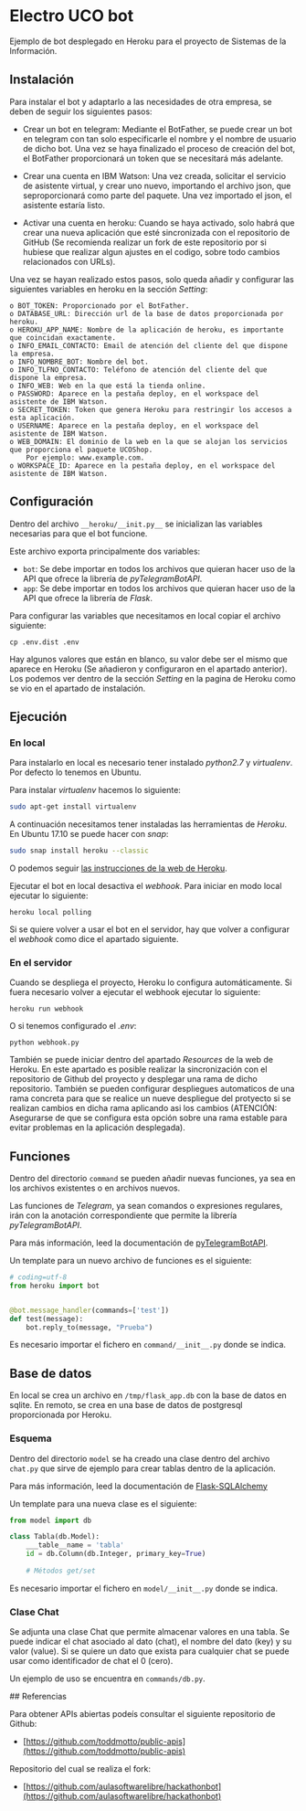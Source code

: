 # Electro UCO bot 

Ejemplo de bot desplegado en Heroku para el proyecto de Sistemas de la Información.


## Instalación

Para instalar el bot y adaptarlo a las necesidades de otra empresa, se deben de seguir los siguientes pasos:

- Crear un bot en telegram: Mediante el BotFather, se puede crear un bot en telegram con tan solo especificarle el nombre y el nombre de
usuario de dicho bot. Una vez se haya finalizado el proceso de creación del bot, el BotFather proporcionará un token que se necesitará
más adelante.

- Crear una cuenta en IBM Watson: Una vez creada, solicitar el servicio de asistente virtual, y crear uno nuevo, importando el archivo
json, que seproporcionará como parte del paquete. Una vez importado el json, el asistente estaría listo.

- Activar una cuenta en heroku: Cuando se haya activado, solo habrá que crear una nueva aplicación que esté sincronizada con el
repositorio de GitHub (Se recomienda realizar un fork de este repositorio por si hubiese que realizar algun ajustes en el codigo, sobre
todo cambios relacionados con URLs).

Una vez se hayan realizado estos pasos, solo queda añadir y configurar las siguientes variables en heroku en la sección _Setting_:

	o BOT_TOKEN: Proporcionado por el BotFather.
	o DATABASE_URL: Dirección url de la base de datos proporcionada por heroku.
	o HEROKU_APP_NAME: Nombre de la aplicación de heroku, es importante que coincidan exactamente.
	o INFO_EMAIL_CONTACTO: Email de atención del cliente del que dispone la empresa.
	o INFO_NOMBRE_BOT: Nombre del bot.
	o INFO_TLFNO_CONTACTO: Teléfono de atención del cliente del que dispone la empresa.
	o INFO_WEB: Web en la que está la tienda online.
	o PASSWORD: Aparece en la pestaña deploy, en el workspace del asistente de IBM Watson.
	o SECRET_TOKEN: Token que genera Heroku para restringir los accesos a esta aplicación.
	o USERNAME: Aparece en la pestaña deploy, en el workspace del asistente de IBM Watson.
	o WEB_DOMAIN: El dominio de la web en la que se alojan los servicios que proporciona el paquete UCOShop. 
		Por ejemplo: www.example.com.
	o WORKSPACE_ID: Aparece en la pestaña deploy, en el workspace del asistente de IBM Watson.


## Configuración

Dentro del archivo `__heroku/__init.py__` se inicializan las variables necesarias para que el bot funcione.

Este archivo exporta principalmente dos variables:

* `bot`: Se debe importar en todos los archivos que quieran hacer uso de la API que ofrece la librería de _pyTelegramBotAPI_.
* `app`: Se debe importar en todos los archivos que quieran hacer uso de la API que ofrece la librería de _Flask_. 

Para configurar las variables que necesitamos en local copiar el archivo siguiente:

```
cp .env.dist .env
```

Hay algunos valores que están en blanco, su valor debe ser el mismo que aparece en Heroku (Se añadieron y configuraron en el apartado anterior). Los podemos ver dentro de la sección _Setting_ en la pagina de Heroku como se vio en el apartado de instalación.

## Ejecución

### En local

Para instalarlo en local es necesario tener instalado _python2.7_ y _virtualenv_. Por defecto lo tenemos en Ubuntu.

Para instalar _virtualenv_ hacemos lo siguiente:

```sh
sudo apt-get install virtualenv
```

A continuación necesitamos tener instaladas las herramientas de _Heroku_. En Ubuntu 17.10 se puede hacer con _snap_:

```sh
sudo snap install heroku --classic
```

O podemos seguir [las instrucciones de la web de Heroku](https://devcenter.heroku.com/articles/heroku-cli).



Ejecutar el bot en local desactiva el _webhook_. Para iniciar en modo local ejecutar lo siguiente:

```
heroku local polling
``` 

Si se quiere volver a usar el bot en el servidor, hay que volver a configurar el _webhook_ como dice el apartado siguiente.

### En el servidor

Cuando se despliega el proyecto, Heroku lo configura automáticamente. Si fuera necesario volver a ejecutar el webhook ejecutar lo siguiente:

```
heroku run webhook
```

O si tenemos configurado el _.env_:

```
python webhook.py
```

También se puede iniciar dentro del apartado _Resources_ de la web de Heroku. En este apartado es posible realizar la sincronización con 
el repositorio de Github del proyecto y desplegar una rama de dicho repositorio. También se pueden configurar despliegues automaticos de
una rama concreta para que se realice un nueve despliegue del protyecto si se realizan cambios en dicha rama aplicando asi los cambios
(ATENCIÓN: Asegurarse de que se configura esta opción sobre una rama estable para evitar problemas en la aplicación desplegada). 

## Funciones

Dentro del directorio `command` se pueden añadir nuevas funciones, ya sea en los archivos existentes o en archivos nuevos.

Las funciones de _Telegram_, ya sean comandos o expresiones regulares, irán con la anotación correspondiente que permite la librería _pyTelegramBotAPI_.

Para más información, leed la documentación de [pyTelegramBotAPI](https://github.com/eternnoir/pyTelegramBotAPI).

Un template para un nuevo archivo de funciones es el siguiente:

```python
# coding=utf-8
from heroku import bot


@bot.message_handler(commands=['test'])
def test(message):
    bot.reply_to(message, "Prueba")

```

Es necesario importar el fichero en `command/__init__.py` donde se indica.


## Base de datos

En local se crea un archivo en `/tmp/flask_app.db` con la base de datos en sqlite. En remoto, se crea en una base de datos de postgresql proporcionada por Heroku.

### Esquema

Dentro del directorio `model` se ha creado una clase dentro del archivo `chat.py` que sirve de ejemplo para crear tablas dentro de la aplicación.

Para más información, leed la documentación de [Flask-SQLAlchemy](http://flask-sqlalchemy.pocoo.org/2.3/)

Un template para una nueva clase es el siguiente:

```python
from model import db

class Tabla(db.Model):
    ___table__name = 'tabla'
    id = db.Column(db.Integer, primary_key=True)
    
    # Métodos get/set
```

Es necesario importar el fichero en `model/__init__.py` donde se indica.

### Clase Chat

Se adjunta una clase Chat que permite almacenar valores en una tabla. Se puede indicar el chat asociado al dato (chat), el nombre del dato (key) y su valor (value). Si se quiere un dato que exista para cualquier chat se puede usar como identificador de chat el 0 (cero).

Un ejemplo de uso se encuentra en `commands/db.py`.


## Referencias

Para obtener APIs abiertas podeís consultar el siguiente repositorio de Github:

* [https://github.com/toddmotto/public-apis](https://github.com/toddmotto/public-apis)

Repositorio del cual se realiza el fork:

* [https://github.com/aulasoftwarelibre/hackathonbot](https://github.com/aulasoftwarelibre/hackathonbot)
